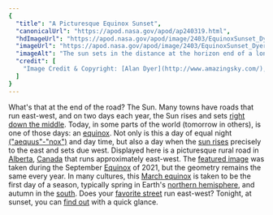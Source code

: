 ```yaml
---
{
  "title": "A Picturesque Equinox Sunset",
  "canonicalUrl": "https://apod.nasa.gov/apod/ap240319.html",
  "hdImageUrl": "https://apod.nasa.gov/apod/image/2403/EquinoxSunset_Dyer_1701.jpg",
  "imageUrl": "https://apod.nasa.gov/apod/image/2403/EquinoxSunset_Dyer_960.jpg",
  "imageAlt": "The sun sets in the distance at the horizon end of a long road over open country. The sunset is very orange, as is the surrounding sky. Telephone poles line the right side of the road. Please see the explanation for more detailed information.",
  "credit": [
    "Image Credit & Copyright: [Alan Dyer](http://www.amazingsky.com/), Amazingsky.com, [TWAN](https://twanight.org/profile/alan-dyer/)"
  ]
}
---
```


What's that at the end of the road? The Sun. Many towns have roads that run east-west, and on two days each year, the Sun rises and sets [right down the middle](https://apod.nasa.gov/apod/ap100321.html). Today, in some parts of the world (tomorrow in others), is one of those days: an [equinox](https://apod.nasa.gov/apod/ap210922.html). Not only is this a day of equal night [("aequus"-"nox")](https://en.wiktionary.org/wiki/equinox#Etymology) and day time, but also a day when the [sun rises](http://earthsky.org/astronomy-essentials/everything-you-need-to-know-vernal-or-spring-equinox) precisely to the east and sets due west. Displayed here is a picturesque rural road in [Alberta](https://youtu.be/COtpTM1MpAA), [Canada](https://en.wikipedia.org/wiki/Canada) that runs approximately east-west. The [featured image](https://www.flickr.com/photos/amazingsky/51508883089/in/pool-apods/) was taken during the September [Equinox](https://blogs.nasa.gov/Watch_the_Skies/tag/equinox/) of 2021, but the geometry remains the same every year. In many cultures, this [March equinox](https://en.wikipedia.org/wiki/March_equinox) is taken to be the first day of a season, typically spring in Earth's [northern hemisphere](https://en.wikipedia.org/wiki/Northern_Hemisphere), and autumn in the [south](https://apod.nasa.gov/apod/ap951222.html). Does your [favorite street](https://i.pinimg.com/originals/02/c2/09/02c20915a2e492de284d537ec0a4825e.jpg) run east-west? Tonight, at sunset, you can [find out](https://www.google.com/search?q=when+is+the+march+equinox+2024) with a quick glance.
